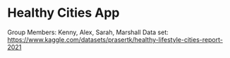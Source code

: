 # Healthy Cities App

Group Members: Kenny, Alex, Sarah, Marshall
Data set: https://www.kaggle.com/datasets/prasertk/healthy-lifestyle-cities-report-2021
